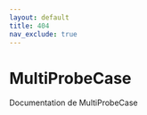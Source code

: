```yaml
---
layout: default
title: 404
nav_exclude: true
---
```



# MultiProbeCase

Documentation de MultiProbeCase

